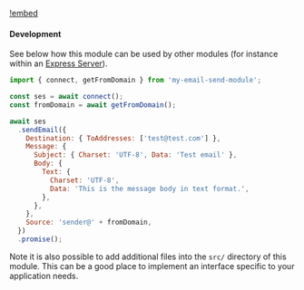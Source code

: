 [!embed](./../shared/getting-started-infrastructure.md)

#### Development

See below how this module can be used by other modules (for instance within an [Express Server](./../modules/lambda-express)).

```javascript
import { connect, getFromDomain } from 'my-email-send-module';

const ses = await connect();
const fromDomain = await getFromDomain();

await ses
  .sendEmail({
    Destination: { ToAddresses: ['test@test.com'] },
    Message: {
      Subject: { Charset: 'UTF-8', Data: 'Test email' },
      Body: {
        Text: {
          Charset: 'UTF-8',
          Data: 'This is the message body in text format.',
        },
      },
    },
    Source: 'sender@' + fromDomain,
  })
  .promise();
```

Note it is also possible to add additional files into the `src/` directory of this module. This can be a good place to implement an interface specific to your application needs.
